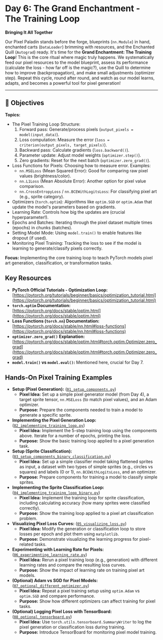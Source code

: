 # Day 6: The Grand Enchantment - The Training Loop

**Bringing It All Together**

Our Pixel Paladin stands before the forge, blueprints (`nn.Module`) in hand, enchanted carts (`DataLoader`) brimming with resources, and the Enchanted Quill (`Autograd`) ready. It's time for the **Grand Enchantment: The Training Loop**! This is the core ritual where magic truly happens. We systematically feed our pixel resources to the model blueprint, assess its performance (calculate the loss - how far off is the magic?), use the Quill to determine how to improve (backpropagation), and make small adjustments (optimizer step). Repeat this cycle, round after round, and watch as our model learns, adapts, and becomes a powerful tool for pixel generation!

---

## 🎯 Objectives

**Topics:**

- The Pixel Training Loop Structure:
  1. Forward pass: Generate/process pixels (`output_pixels = model(input_data)`).
  2. Loss computation: Measure the error (`loss = criterion(output_pixels, target_pixels)`).
  3. Backward pass: Calculate gradients (`loss.backward()`).
  4. Parameter update: Adjust model weights (`optimizer.step()`).
  5. Zero gradients: Reset for the next batch (`optimizer.zero_grad()`).
- Loss Functions for Pixels: Choosing how to measure error. Examples:
  - `nn.MSELoss` (Mean Squared Error): Good for comparing raw pixel values (brightness/color).
  - `nn.L1Loss` (Mean Absolute Error): Another option for pixel value comparison.
  - `nn.CrossEntropyLoss` / `nn.BCEWithLogitsLoss`: For classifying pixel art (e.g., sprite category).
- Optimizers (`torch.optim`): Algorithms like `optim.SGD` or `optim.Adam` that update the model's parameters based on gradients.
- Learning Rate: Controls how big the updates are (crucial hyperparameter!).
- Epochs and Batches: Iterating through the pixel dataset multiple times (epochs) in chunks (batches).
- Setting Model Mode: Using `model.train()` to enable features like dropout (if used).
- Monitoring Pixel Training: Tracking the loss to see if the model is learning to generate/classify pixels correctly.

**Focus:** Implementing the core training loop to teach PyTorch models pixel art generation, classification, or transformation tasks.

## Key Resources

- **PyTorch Official Tutorials - Optimization Loop:** [https://pytorch.org/tutorials/beginner/basics/optimization_tutorial.html](https://pytorch.org/tutorials/beginner/basics/optimization_tutorial.html)
- **`torch.optim` Documentation:** [https://pytorch.org/docs/stable/optim.html](https://pytorch.org/docs/stable/optim.html)
- **Loss Functions (`torch.nn`) Documentation:** [https://pytorch.org/docs/stable/nn.html#loss-functions](https://pytorch.org/docs/stable/nn.html#loss-functions)
- **`optimizer.zero_grad()` Explanation:** [https://pytorch.org/docs/stable/optim.html#torch.optim.Optimizer.zero_grad](https://pytorch.org/docs/stable/optim.html#torch.optim.Optimizer.zero_grad)
- **`model.train()` vs `model.eval()`:** Mentioned here, crucial for Day 7.

## Hands-On Pixel Training Examples

- **Setup (Pixel Generation):** ([`01_setup_components.py`](./01_setup_components.py))
  - **Pixel Idea:** Set up a simple pixel generator model (from Day 4), a target sprite tensor, `nn.MSELoss` (to match pixel values), and an Adam optimizer.
  - **Purpose:** Prepare the components needed to train a model to generate a specific sprite.
- **Implementing the Pixel Generation Loop:** ([`02_implementing_training_loop.py`](./02_implementing_training_loop.py))
  - **Pixel Idea:** Implement the 5-step training loop using the components above. Iterate for a number of epochs, printing the loss.
  - **Purpose:** Show the basic training loop applied to a pixel generation task.
- **Setup (Sprite Classification):** ([`03_setup_components_binary_classification.py`](./03_setup_components_binary_classification.py))
  - **Pixel Idea:** Set up a simple classifier model taking flattened sprites as input, a dataset with two types of simple sprites (e.g., circles vs squares) and labels (0 or 1), `nn.BCEWithLogitsLoss`, and an optimizer.
  - **Purpose:** Prepare components for training a model to classify simple sprites.
- **Implementing the Sprite Classification Loop:** ([`04_implementing_training_loop_binary.py`](./04_implementing_training_loop_binary.py))
  - **Pixel Idea:** Implement the training loop for sprite classification, including calculating accuracy (how many sprites were classified correctly).
  - **Purpose:** Show the training loop applied to a pixel art classification problem.
- **Visualizing Pixel Loss Curves:** ([`05_visualizing_loss.py`](./05_visualizing_loss.py))
  - **Pixel Idea:** Modify the generation or classification loop to store losses per epoch and plot them using `matplotlib`.
  - **Purpose:** Demonstrate visualizing the learning progress for pixel-related tasks.
- **Experimenting with Learning Rate for Pixels:** ([`06_experimenting_learning_rate.py`](./06_experimenting_learning_rate.py))
  - **Pixel Idea:** Rerun a pixel training loop (e.g., generation) with different learning rates and compare the resulting loss curves.
  - **Purpose:** Show the impact of learning rate on training pixel art models.
- **(Optional) Adam vs SGD for Pixel Models:** ([`07_optional_different_optimizer.py`](./07_optional_different_optimizer.py))
  - **Pixel Idea:** Repeat a pixel training setup using `optim.Adam` vs `optim.SGD` and compare performance.
  - **Purpose:** Show how different optimizers can affect training for pixel tasks.
- **(Optional) Logging Pixel Loss with TensorBoard:** ([`08_optional_tensorboard.py`](./08_optional_tensorboard.py))
  - **Pixel Idea:** Use `torch.utils.tensorboard.SummaryWriter` to log the pixel generation or classification loss during training.
  - **Purpose:** Introduce TensorBoard for monitoring pixel model training.
